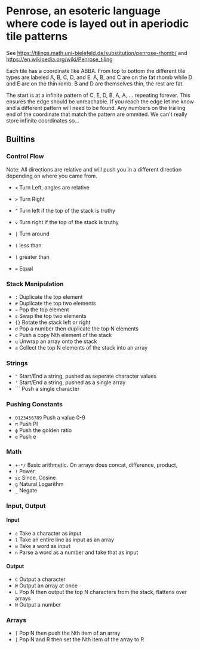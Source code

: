 # Penrose, an esoteric language where code is layed out in aperiodic tile patterns

See https://tilings.math.uni-bielefeld.de/substitution/penrose-rhomb/ and https://en.wikipedia.org/wiki/Penrose_tiling

Each tile has a coordinate like ABBA. From top to bottom the different tile types are labeled A, B, C, D, and E. A, B, and C are on the fat rhomb while D and E are on
the thin romb. B and D are themselves thin, the rest are fat.

The start is at a infinite pattern of C, E, D, B, A, A, ... repeating forever. This ensures the edge should be unreachable. If you reach the edge let me know and a different
pattern will need to be found. Any numbers on the trailing end of the coordinate that match the pattern are ommited. We can't really store infinite coordinates so...

## Builtins

### Control Flow

Note: All directions are relative and will push you in a different direction depending on where you came from.

* `<` Turn Left, angles are relative
* `>` Turn Right
* `^` Turn left if the top of the stack is truthy
* `v` Turn right if the top of the stack is truthy
* `|` Turn around

* `(` less than
* `)` greater than
* `=` Equal

### Stack Manipulation

* `:` Duplicate the top element
* `#` Duplicate the top two elements
* `~` Pop the top element
* `s` Swap the top two elements
* `{}` Rotate the stack left or right
* `d` Pop a number then duplicate the top N elements
* `c` Push a copy Nth element of the stack
* `u` Unwrap an array onto the stack
* `a` Collect the top N elements of the stack into an array

### Strings

* `"` Start/End a string, pushed as seperate character values
* `'` Start/End a string, pushed as a single array
* `\`` Push a single character

### Pushing Constants

* `0123456789` Push a value 0-9
* `π` Push PI
* `ϕ` Push the golden ratio
* `e` Push e

### Math

* `+-*/` Basic arithmetic. On arrays does concat, difference, product, 
* `!` Power
* `sc` Since, Cosine
* `g` Natural Logarithm
* `_` Negate

### Input, Output

#### Input

* `c` Take a character as input
* `l` Take an entire line as input as an array
* `w` Take a word as input
* `n` Parse a word as a number and take that as input

#### Output

* `C` Output a character
* `W` Output an array at once
* `L` Pop N then output the top N characters from the stack, flattens over arrays
* `N` Output a number

### Arrays

* `[` Pop N then push the Nth item of an array
* `]` Pop N and R then set the Nth item of the array to R